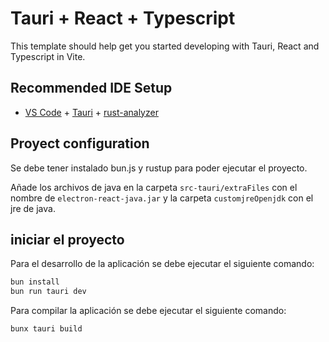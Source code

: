 # Tauri + React + Typescript

This template should help get you started developing with Tauri, React and Typescript in Vite.

## Recommended IDE Setup

- [VS Code](https://code.visualstudio.com/) + [Tauri](https://marketplace.visualstudio.com/items?itemName=tauri-apps.tauri-vscode) + [rust-analyzer](https://marketplace.visualstudio.com/items?itemName=rust-lang.rust-analyzer)

## Proyect configuration
Se debe tener instalado bun.js y rustup para poder ejecutar el proyecto.

Añade los archivos de java en la carpeta `src-tauri/extraFiles` con el nombre de `electron-react-java.jar` y la carpeta `customjreOpenjdk` con el jre de java.

## iniciar el proyecto

Para el desarrollo de la aplicación se debe ejecutar el siguiente comando:
```bash 
bun install
bun run tauri dev
```

Para compilar la aplicación se debe ejecutar el siguiente comando:
```bash
bunx tauri build
```